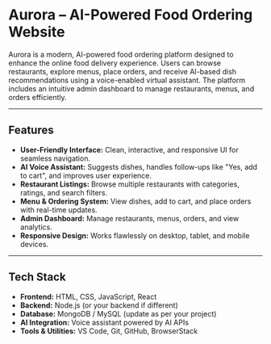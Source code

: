# Aurora – AI-Powered Food Ordering Website

Aurora is a modern, AI-powered food ordering platform designed to enhance the online food delivery experience. Users can browse restaurants, explore menus, place orders, and receive AI-based dish recommendations using a voice-enabled virtual assistant. The platform includes an intuitive admin dashboard to manage restaurants, menus, and orders efficiently.

---

## Features

- **User-Friendly Interface:** Clean, interactive, and responsive UI for seamless navigation.  
- **AI Voice Assistant:** Suggests dishes, handles follow-ups like "Yes, add to cart", and improves user experience.  
- **Restaurant Listings:** Browse multiple restaurants with categories, ratings, and search filters.  
- **Menu & Ordering System:** View dishes, add to cart, and place orders with real-time updates.  
- **Admin Dashboard:** Manage restaurants, menus, orders, and view analytics.  
- **Responsive Design:** Works flawlessly on desktop, tablet, and mobile devices.  

---

## Tech Stack

- **Frontend:** HTML, CSS, JavaScript, React  
- **Backend:** Node.js (or your backend if different)  
- **Database:** MongoDB / MySQL (update as per your project)  
- **AI Integration:** Voice assistant powered by AI APIs  
- **Tools & Utilities:** VS Code, Git, GitHub, BrowserStack  
